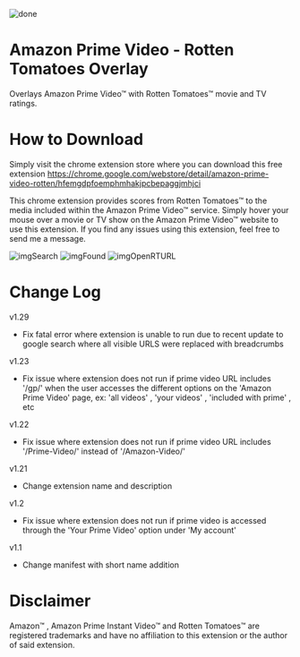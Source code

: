 ![done](https://user-images.githubusercontent.com/37064367/67810093-2a487080-fa57-11e9-87ec-7ce0832c501a.png)

# Amazon Prime Video - Rotten Tomatoes Overlay
Overlays Amazon Prime Video™ with Rotten Tomatoes™ movie and TV ratings.

# How to Download
Simply visit the chrome extension store where you can download this free extension
https://chrome.google.com/webstore/detail/amazon-prime-video-rotten/hfemgdpfoemphmhakjpcbepaggjmhjci

This chrome extension provides scores from Rotten Tomatoes™ to the media included within the Amazon Prime Video™ service.
Simply hover your mouse over a movie or TV show on the Amazon Prime Video™ website to use this extension. 
If you find any issues using this extension, feel free to send me a message.

![imgSearch](https://user-images.githubusercontent.com/37064367/67810601-1fdaa680-fa58-11e9-993c-0bbc60a841ab.jpg)
![imgFound](https://user-images.githubusercontent.com/37064367/67810619-2406c400-fa58-11e9-93d0-720b3f13600f.jpg)
![imgOpenRTURL](https://user-images.githubusercontent.com/37064367/67810621-2537f100-fa58-11e9-8430-0368637cbfb3.jpg)

# Change Log
v1.29
- Fix fatal error where extension is unable to run due to recent update to google search where all visible URLS were replaced with breadcrumbs

v1.23
- Fix issue where extension does not run if prime video URL includes '/gp/' when the user accesses the different options on the 'Amazon Prime Video' page, ex: 'all videos' , 'your videos' , 'included with prime' , etc

v1.22
- Fix issue where extension does not run if prime video URL includes '/Prime-Video/' instead of '/Amazon-Video/'

v1.21
- Change extension name and description 

v1.2
- Fix issue where extension does not run if prime video is accessed through the 'Your 
  Prime Video' option under 'My account' 

v1.1
- Change manifest with short name addition

# Disclaimer
Amazon™ , Amazon Prime Instant Video™ and Rotten Tomatoes™ are registered trademarks and have no affiliation to this extension or the author of said extension.
